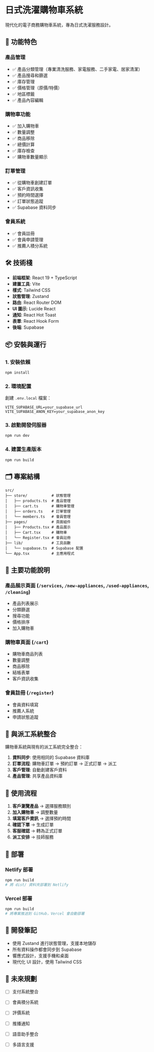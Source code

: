# 日式洗濯購物車系統

現代化的電子商務購物車系統，專為日式洗濯服務設計。

## 🚀 功能特色

### 產品管理
- ✅ 產品分類管理（專業清洗服務、家電服務、二手家電、居家清潔）
- ✅ 產品搜尋和篩選
- ✅ 庫存管理
- ✅ 價格管理（原價/特價）
- ✅ 地區標籤
- ✅ 產品內容編輯

### 購物車功能
- ✅ 加入購物車
- ✅ 數量調整
- ✅ 商品移除
- ✅ 總價計算
- ✅ 庫存檢查
- ✅ 購物車數量顯示

### 訂單管理
- ✅ 從購物車創建訂單
- ✅ 客戶資訊收集
- ✅ 預約時間選擇
- ✅ 訂單狀態追蹤
- ✅ Supabase 資料同步

### 會員系統
- ✅ 會員註冊
- ✅ 會員申請管理
- ✅ 推薦人積分系統

## 🛠 技術棧

- **前端框架**: React 19 + TypeScript
- **建置工具**: Vite
- **樣式**: Tailwind CSS
- **狀態管理**: Zustand
- **路由**: React Router DOM
- **UI 圖示**: Lucide React
- **通知**: React Hot Toast
- **表單**: React Hook Form
- **後端**: Supabase

## 📦 安裝與運行

### 1. 安裝依賴
```bash
npm install
```

### 2. 環境配置
創建 `.env.local` 檔案：
```env
VITE_SUPABASE_URL=your_supabase_url
VITE_SUPABASE_ANON_KEY=your_supabase_anon_key
```

### 3. 啟動開發伺服器
```bash
npm run dev
```

### 4. 建置生產版本
```bash
npm run build
```

## 🗂 專案結構

```
src/
├── store/           # 狀態管理
│   ├── products.ts  # 產品管理
│   ├── cart.ts      # 購物車管理
│   ├── orders.ts    # 訂單管理
│   └── members.ts   # 會員管理
├── pages/           # 頁面組件
│   ├── Products.tsx # 產品展示
│   ├── Cart.tsx     # 購物車
│   └── Register.tsx # 會員註冊
├── lib/             # 工具函數
│   └── supabase.ts  # Supabase 配置
└── App.tsx          # 主應用程式
```

## 🔧 主要功能說明

### 產品展示頁面 (`/services`, `/new-appliances`, `/used-appliances`, `/cleaning`)
- 產品列表展示
- 分類篩選
- 搜尋功能
- 價格排序
- 加入購物車

### 購物車頁面 (`/cart`)
- 購物車商品列表
- 數量調整
- 商品移除
- 結帳表單
- 客戶資訊收集

### 會員註冊 (`/register`)
- 會員資料填寫
- 推薦人系統
- 申請狀態追蹤

## 🔗 與派工系統整合

購物車系統與現有的派工系統完全整合：

1. **資料同步**: 使用相同的 Supabase 資料庫
2. **訂單流程**: 購物車訂單 → 預約訂單 → 正式訂單 → 派工
3. **客戶管理**: 自動創建客戶資料
4. **產品管理**: 共享產品資料庫

## 🎯 使用流程

1. **客戶瀏覽產品** → 選擇服務類別
2. **加入購物車** → 調整數量
3. **填寫客戶資訊** → 選擇預約時間
4. **確認下單** → 生成訂單
5. **客服確認** → 轉為正式訂單
6. **派工安排** → 技師服務

## 🚀 部署

### Netlify 部署
```bash
npm run build
# 將 dist/ 資料夾部署到 Netlify
```

### Vercel 部署
```bash
npm run build
# 將專案推送到 GitHub，Vercel 會自動部署
```

## 📝 開發筆記

- 使用 Zustand 進行狀態管理，支援本地儲存
- 所有資料操作都會同步到 Supabase
- 響應式設計，支援手機和桌面
- 現代化 UI 設計，使用 Tailwind CSS

## 🔮 未來規劃

- [ ] 支付系統整合
- [ ] 會員積分系統
- [ ] 評價系統
- [ ] 推播通知
- [ ] 語音助手整合
- [ ] 多語言支援

